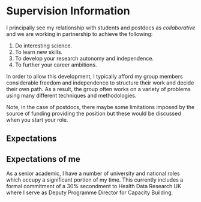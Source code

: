 # Supervision Information

I principally see my relationship with students and postdocs as *collaborative* and we are working in partnership to achieve the following:

1. Do interesting science.
2. To learn new skills.
3. To develop your research autonomy and independence.
4. To further your career ambitions.

In order to allow this development, I typically afford my group members considerable freedom and independence to structure their work and decide their own path. As a result, the group often works on a variety of problems using many different techniques and methodologies. 

Note, in the case of postdocs, there maybe some limitations imposed by the source of funding providing the position but these would be discussed when you start your role.

## Expectations

## Expectations of me

As a senior academic, I have a number of university and national roles which occupy a significant portion of my time. This currently includes a formal commitment of a 30% secondment to Health Data Research UK where I serve as Deputy Programme Director for Capacity Building.
